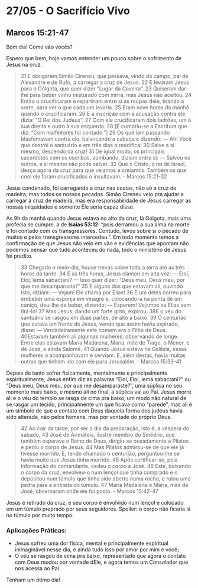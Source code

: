 # 27/05 - O Sacrifício Vivo

## Marcos 15:21-47

Bom dia! Como vão vocês? 

Espero que bem, hoje vamos entender um pouco sobre o sofrimento de Jesus na cruz.

> 21 E obrigaram Simão Cireneu, que passava, vindo do campo, pai de Alexandre e de Rufo, a carregar a cruz de Jesus. 22 E levaram Jesus para o Gólgota, que quer dizer “Lugar da Caveira”. 23 Quiseram dar-lhe para beber vinho misturado com mirra, mas Jesus não aceitou. 24 Então o crucificaram e repartiram entre si as roupas dele, tirando a sorte, para ver o que cada um levaria. 25 Eram nove horas da manhã quando o crucificaram. 26 E a inscrição com a acusação contra ele dizia: “O Rei dos Judeus”. 27 Com ele crucificaram dois ladrões, um à sua direita e outro à sua esquerda. 28 [E cumpriu-se a Escritura que diz: “Com malfeitores foi contado.”] 29 Os que iam passando blasfemavam contra ele, balançando a cabeça e dizendo: — Ah! Você que destrói o santuário e em três dias o reedifica! 30 Salve a si mesmo, descendo da cruz! 31 De igual modo, os principais sacerdotes com os escribas, zombando, diziam entre si: — Salvou os outros, a si mesmo não pode salvar. 32 Que o Cristo, o rei de Israel, desça agora da cruz para que vejamos e creiamos. Também os que com ele foram crucificados o insultavam. - Marcos 15:21-32
> 

Jesus condenado, foi carregando a cruz nas costas, não só a cruz de madeira, mas todos os nossos pecados. Simão Cireneu veio pra ajudar a carregar a cruz de madeira, mas era responsabilidade de Jesus carregar as nossas iniquidades e somente Ele seria capaz disso.

As 9h da manhã quando Jesus estava no alto da cruz, lá Gólgota, mais uma profecia se cumpre, a de **Isaías 53:12**: “pois derramou a sua alma na morte e foi contado com os transgressores. Contudo, levou sobre si o pecado de muitos e pelos transgressores intercedeu.”. Em todo momento temos a confirmação de que Jesus não veio em vão e evidências que apontam não podemos pensar que tudo aconteceu do nada, todo o ministério de Jesus foi predito.

> 33 Chegado o meio-dia, houve trevas sobre toda a terra até as três horas da tarde. 34 E às três horas, Jesus clamou em alta voz: — Eloí, Eloí, lemá sabactani? — Isso quer dizer: “Deus meu, Deus meu, por que me desamparaste?” 35 E alguns dos que estavam ali, ouvindo isto, diziam: — Vejam! Ele chama por Elias! 36 E um deles correu para embeber uma esponja em vinagre e, colocando-a na ponta de um caniço, deu-lhe de beber, dizendo: — Esperem! Vejamos se Elias vem tirá-lo! 37 Mas Jesus, dando um forte grito, expirou. 38E o véu do santuário se rasgou em duas partes, de alto a baixo. 39 O centurião que estava em frente de Jesus, vendo que assim havia expirado, disse: — Verdadeiramente este homem era o Filho de Deus. 40Estavam também ali algumas mulheres, observando de longe. Entre elas estavam Maria Madalena, Maria, mãe de Tiago, o Menor, e de José, e ainda Salomé. 41 Quando Jesus estava na Galileia, essas mulheres o acompanhavam e serviam. E, além destas, havia muitas outras que tinham ido com ele para Jerusalém. - Marcos 15:33-41
> 

Depois de tanto sofrer fisicamente, mentalmente e principalmente espiritualmente, Jesus enfim diz as palavras “Eloí, Eloí, lemá sabactani?” ou “Deus meu, Deus meu, por que me desamparaste?”, uma súplica no seu momento mais baixo, e mesmo ali no final, a súplica vai ao Pai. Jesus morre ali e o véu do templo se rasga de cima pra baixo, um modo não natural de se rasgar um tecido, principalmente um que ficava como “parede”, mas ali é um símbolo de que o contato com Deus daquela forma dos judeus havia sido alterada, não pelos homens, mas por vontade do próprio Deus. 

> 42 Ao cair da tarde, por ser o dia da preparação, isto é, a véspera do sábado, 43 José de Arimateia, ilustre membro do Sinédrio, que também esperava o Reino de Deus, dirigiu-se ousadamente a Pilatos e pediu o corpo de Jesus. 44 Mas Pilatos admirou-se de que ele já tivesse morrido. E, tendo chamado o centurião, perguntou-lhe se havia muito que Jesus tinha morrido. 45 Após certificar-se, pela informação do comandante, cedeu o corpo a José. 46 Este, baixando o corpo da cruz, envolveu-o num lençol que tinha comprado e o depositou num túmulo que tinha sido aberto numa rocha; e rolou uma pedra para a entrada do túmulo. 47 Maria Madalena e Maria, mãe de José, observaram onde ele foi posto. - Marcos 15:42-47
> 

Jesus é retirado da cruz, e seu corpo é envolvido num lençol e colocado em um túmulo preprado por seus seguidores. Spoiler: o corpo não ficaria lá no túmulo por muito tempo.

### Aplicações Práticas:

- Jesus sofreu uma dor física, mental e principalmente espiritual inimaginável nesse dia, e ainda tudo isso por amor por mim e você;
- O véu se rasgou de cima pra baixo, representado que agora o contato com Deus mudou por vontade dEle, e agora temos um Consolador que nos acessa ao Pai.

Tenham um ótimo dia!